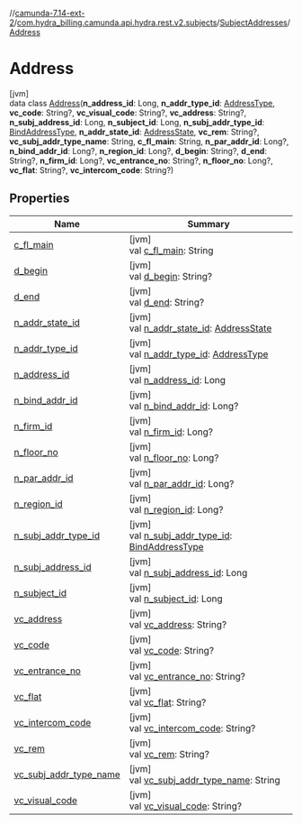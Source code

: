 //[camunda-7.14-ext-2](../../../../index.md)/[com.hydra_billing.camunda.api.hydra.rest.v2.subjects](../../index.md)/[SubjectAddresses](../index.md)/[Address](index.md)

# Address

[jvm]\
data class [Address](index.md)(**n_address_id**: Long, **n_addr_type_id**: [AddressType](../../../com.hydra_billing.camunda.api.hydra.common_types/-address-type/index.md), **vc_code**: String?, **vc_visual_code**: String?, **vc_address**: String?, **n_subj_address_id**: Long, **n_subject_id**: Long, **n_subj_addr_type_id**: [BindAddressType](../../../com.hydra_billing.camunda.api.hydra.common_types/-bind-address-type/index.md), **n_addr_state_id**: [AddressState](../../../com.hydra_billing.camunda.api.hydra.common_types/-address-state/index.md), **vc_rem**: String?, **vc_subj_addr_type_name**: String, **c_fl_main**: String, **n_par_addr_id**: Long?, **n_bind_addr_id**: Long?, **n_region_id**: Long?, **d_begin**: String?, **d_end**: String?, **n_firm_id**: Long?, **vc_entrance_no**: String?, **n_floor_no**: Long?, **vc_flat**: String?, **vc_intercom_code**: String?)

## Properties

| Name | Summary |
|---|---|
| [c_fl_main](c_fl_main.md) | [jvm]<br>val [c_fl_main](c_fl_main.md): String |
| [d_begin](d_begin.md) | [jvm]<br>val [d_begin](d_begin.md): String? |
| [d_end](d_end.md) | [jvm]<br>val [d_end](d_end.md): String? |
| [n_addr_state_id](n_addr_state_id.md) | [jvm]<br>val [n_addr_state_id](n_addr_state_id.md): [AddressState](../../../com.hydra_billing.camunda.api.hydra.common_types/-address-state/index.md) |
| [n_addr_type_id](n_addr_type_id.md) | [jvm]<br>val [n_addr_type_id](n_addr_type_id.md): [AddressType](../../../com.hydra_billing.camunda.api.hydra.common_types/-address-type/index.md) |
| [n_address_id](n_address_id.md) | [jvm]<br>val [n_address_id](n_address_id.md): Long |
| [n_bind_addr_id](n_bind_addr_id.md) | [jvm]<br>val [n_bind_addr_id](n_bind_addr_id.md): Long? |
| [n_firm_id](n_firm_id.md) | [jvm]<br>val [n_firm_id](n_firm_id.md): Long? |
| [n_floor_no](n_floor_no.md) | [jvm]<br>val [n_floor_no](n_floor_no.md): Long? |
| [n_par_addr_id](n_par_addr_id.md) | [jvm]<br>val [n_par_addr_id](n_par_addr_id.md): Long? |
| [n_region_id](n_region_id.md) | [jvm]<br>val [n_region_id](n_region_id.md): Long? |
| [n_subj_addr_type_id](n_subj_addr_type_id.md) | [jvm]<br>val [n_subj_addr_type_id](n_subj_addr_type_id.md): [BindAddressType](../../../com.hydra_billing.camunda.api.hydra.common_types/-bind-address-type/index.md) |
| [n_subj_address_id](n_subj_address_id.md) | [jvm]<br>val [n_subj_address_id](n_subj_address_id.md): Long |
| [n_subject_id](n_subject_id.md) | [jvm]<br>val [n_subject_id](n_subject_id.md): Long |
| [vc_address](vc_address.md) | [jvm]<br>val [vc_address](vc_address.md): String? |
| [vc_code](vc_code.md) | [jvm]<br>val [vc_code](vc_code.md): String? |
| [vc_entrance_no](vc_entrance_no.md) | [jvm]<br>val [vc_entrance_no](vc_entrance_no.md): String? |
| [vc_flat](vc_flat.md) | [jvm]<br>val [vc_flat](vc_flat.md): String? |
| [vc_intercom_code](vc_intercom_code.md) | [jvm]<br>val [vc_intercom_code](vc_intercom_code.md): String? |
| [vc_rem](vc_rem.md) | [jvm]<br>val [vc_rem](vc_rem.md): String? |
| [vc_subj_addr_type_name](vc_subj_addr_type_name.md) | [jvm]<br>val [vc_subj_addr_type_name](vc_subj_addr_type_name.md): String |
| [vc_visual_code](vc_visual_code.md) | [jvm]<br>val [vc_visual_code](vc_visual_code.md): String? |

